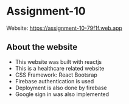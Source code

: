 # Assignment-10
Website: https://assignment-10-79f1f.web.app 

## About the website
- This website was built with reactjs
- This is a healthcare related website
- CSS Framework: React Bootsrap
- Firebase authentication is used
- Deployment is also done by firebase
- Google sign in was also implemented